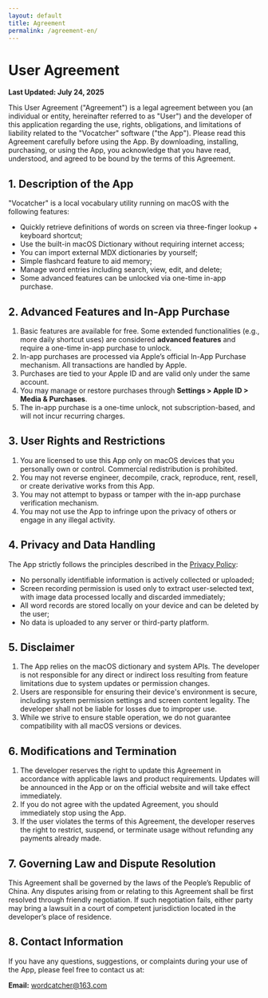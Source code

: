 ```yaml
---
layout: default
title: Agreement
permalink: /agreement-en/
---
```

# User Agreement

**Last Updated: July 24, 2025**

This User Agreement ("Agreement") is a legal agreement between you (an individual or entity, hereinafter referred to as "User") and the developer of this application regarding the use, rights, obligations, and limitations of liability related to the "Vocatcher" software ("the App"). Please read this Agreement carefully before using the App. By downloading, installing, purchasing, or using the App, you acknowledge that you have read, understood, and agreed to be bound by the terms of this Agreement.

## 1. Description of the App

"Vocatcher" is a local vocabulary utility running on macOS with the following features:

- Quickly retrieve definitions of words on screen via three-finger lookup + keyboard shortcut;
- Use the built-in macOS Dictionary without requiring internet access;
- You can import external MDX dictionaries by yourself;
- Simple flashcard feature to aid memory;
- Manage word entries including search, view, edit, and delete;
- Some advanced features can be unlocked via one-time in-app purchase.

## 2. Advanced Features and In-App Purchase

1. Basic features are available for free. Some extended functionalities (e.g., more daily shortcut uses) are considered **advanced features** and require a one-time in-app purchase to unlock.
2. In-app purchases are processed via Apple’s official In-App Purchase mechanism. All transactions are handled by Apple.
3. Purchases are tied to your Apple ID and are valid only under the same account.
4. You may manage or restore purchases through **Settings > Apple ID > Media & Purchases**.
5. The in-app purchase is a one-time unlock, not subscription-based, and will not incur recurring charges.

## 3. User Rights and Restrictions

1. You are licensed to use this App only on macOS devices that you personally own or control. Commercial redistribution is prohibited.
2. You may not reverse engineer, decompile, crack, reproduce, rent, resell, or create derivative works from this App.
3. You may not attempt to bypass or tamper with the in-app purchase verification mechanism.
4. You may not use the App to infringe upon the privacy of others or engage in any illegal activity.

## 4. Privacy and Data Handling

The App strictly follows the principles described in the [Privacy Policy](./privacy-en.md):

- No personally identifiable information is actively collected or uploaded;
- Screen recording permission is used only to extract user-selected text, with image data processed locally and discarded immediately;
- All word records are stored locally on your device and can be deleted by the user;
- No data is uploaded to any server or third-party platform.

## 5. Disclaimer

1. The App relies on the macOS dictionary and system APIs. The developer is not responsible for any direct or indirect loss resulting from feature limitations due to system updates or permission changes.
2. Users are responsible for ensuring their device's environment is secure, including system permission settings and screen content legality. The developer shall not be liable for losses due to improper use.
3. While we strive to ensure stable operation, we do not guarantee compatibility with all macOS versions or devices.

## 6. Modifications and Termination

1. The developer reserves the right to update this Agreement in accordance with applicable laws and product requirements. Updates will be announced in the App or on the official website and will take effect immediately.
2. If you do not agree with the updated Agreement, you should immediately stop using the App.
3. If the user violates the terms of this Agreement, the developer reserves the right to restrict, suspend, or terminate usage without refunding any payments already made.

## 7. Governing Law and Dispute Resolution

This Agreement shall be governed by the laws of the People’s Republic of China. Any disputes arising from or relating to this Agreement shall be first resolved through friendly negotiation. If such negotiation fails, either party may bring a lawsuit in a court of competent jurisdiction located in the developer’s place of residence.

## 8. Contact Information

If you have any questions, suggestions, or complaints during your use of the App, please feel free to contact us at:

**Email:** wordcatcher@163.com
